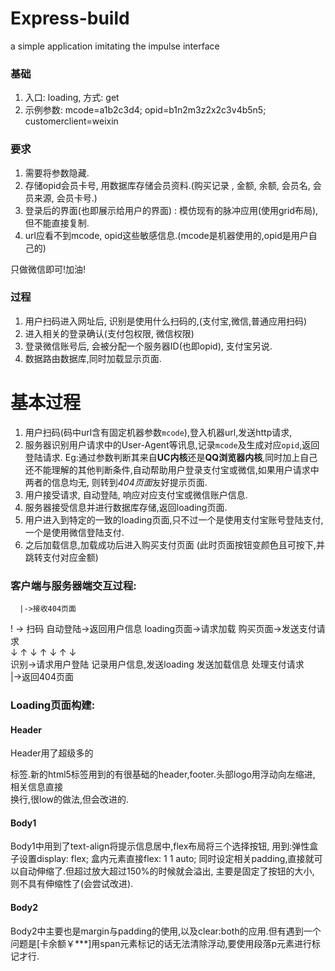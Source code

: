 Express-build
===================
a simple application imitating the impulse interface

### 基础
1. 入口: loading, 方式: get
2. 示例参数: mcode=a1b2c3d4; opid=b1n2m3z2x2c3v4b5n5; customerclient=weixin

### 要求 
1. 需要将参数隐藏.
2. 存储opid会员卡号, 用数据库存储会员资料.(购买记录 , 金额, 余额, 会员名, 会员来源, 会员卡号.)
3. 登录后的界面(也即展示给用户的界面) : 模仿现有的脉冲应用(使用grid布局), 但不能直接复制.
4. url应看不到mcode, opid这些敏感信息.(mcode是机器使用的,opid是用户自己的)

只做微信即可!加油!

### 过程
1. 用户扫码进入网址后, 识别是使用什么扫码的,(支付宝,微信,普通应用扫码)
2. 进入相关的登录确认(支付包权限, 微信权限)
3. 登录微信账号后, 会被分配一个服务器ID(也即opid), 支付宝另说.
4. 数据路由数据库,同时加载显示页面.

# 基本过程
1. 用户扫码(码中url含有固定机器参数`mcode`),登入机器url,发送http请求,
2. 服务器识别用户请求中的User-Agent等讯息,记录`mcode`及生成对应`opid`,返回登陆请求.
  Eg:通过参数判断其来自**UC内核**还是**QQ浏览器内核**,同时加上自己还不能理解的其他判断条件,自动帮助用户登录支付宝或微信,如果用户请求中两者的信息均无, 则转到*404页面*友好提示页面. 
3. 用户接受请求, 自动登陆, 响应对应支付宝或微信账户信息.
4. 服务器接受信息并进行数据库存储,返回loading页面.
3. 用户进入到特定的一致的loading页面,只不过一个是使用支付宝账号登陆支付,一个是使用微信登陆支付.
5. 之后加载信息,加载成功后进入购买支付页面 (此时页面按钮变颜色且可按下,并跳转支付对应金额)

### 客户端与服务器端交互过程:
      |->接收404页面  
! -> 扫码    自动登陆->返回用户信息      loading页面->请求加载   购买页面->发送支付请求  
      ↓       ↑            ↓              ↑            ↓       ↑            ↓  
     识别->请求用户登陆   记录用户信息,发送loading       发送加载信息        处理支付请求  
      |->返回404页面 

### Loading页面构建:
#### Header
Header用了超级多的<span><div>标签.新的html5标签用到的有很基础的header,footer.头部logo用浮动向左缩进, 相关信息直接<br>换行,很low的做法,但会改进的.
#### Body1
Body1中用到了text-align将提示信息居中,flex布局将三个选择按钮, 用到:弹性盒子设置display: flex; 盒内元素直接flex: 1 1 auto; 同时设定相关padding,直接就可以自动伸缩了.但超过放大超过150%的时候就会溢出, 主要是固定了按钮的大小, 则不具有伸缩性了(会尝试改进).
#### Body2
Body2中主要也是margin与padding的使用,以及clear:both的应用.但有遇到一个问题是[卡余额￥***]用span元素标记的话无法清除浮动,要使用段落p元素进行标记才行.

